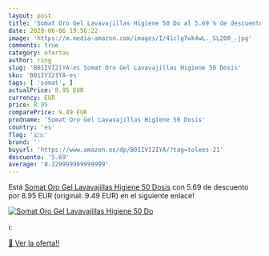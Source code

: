 ```yaml
---
layout: post
title: 'Somat Oro Gel Lavavajillas Higiene 50 Do al 5.69 % de descuento'
date: 2020-06-06 19:56:22
image: 'https://m.media-amazon.com/images/I/41clg7wk4wL._SL200_.jpg'
comments: true
category: ofertas
author: ring
slug: 'B01IVI21YA-es Somat Oro Gel Lavavajillas Higiene 50 Dosis'
sku: 'B01IVI21YA-es'
tags: [ 'somat', ]
actualPrice: 8.95 EUR
currency: EUR
price: 8.95
comparePrice: 9.49 EUR
prodname: 'Somat Oro Gel Lavavajillas Higiene 50 Dosis'
country: 'es'
flag: '🇪🇸'
brand: ''
buyurl: 'https://www.amazon.es/dp/B01IVI21YA/?tag=tolees-21'
descuento: '5.69'
average: '8.229999999999999'
---
```


Está [Somat Oro Gel Lavavajillas Higiene 50 Dosis](https://www.amazon.es/dp/B01IVI21YA/?tag=tolees-21) con 5.69 de descuento por 8.95 EUR (original: 9.49 EUR) en el siguiente enlace!

[![Somat Oro Gel Lavavajillas Higiene 50 Do](https://m.media-amazon.com/images/I/41clg7wk4wL._SL200_.jpg)](https://www.amazon.es/dp/B01IVI21YA/?tag=tolees-21)

ℹ️:


[🛒 Ver la oferta!!](https://www.amazon.es/dp/B01IVI21YA/?tag=tolees-21)
